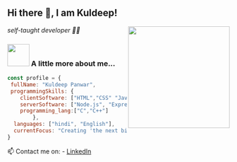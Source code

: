 <!-- ### Hi there 👋 -->

<!--
**Kuldeeppanwar007/Kuldeeppanwar007** is a ✨ _special_ ✨ repository because its `README.md` (this file) appears on your GitHub profile.

Here are some ideas to get you started:

- 🔭 I’m currently working on ...
- 🌱 I’m currently learning ...
- 👯 I’m looking to collaborate on ...
- 🤔 I’m looking for help with ...
- 💬 Ask me about ...
- 📫 How to reach me: ...
- 😄 Pronouns: ...
- ⚡ Fun fact: ...
-->

<h2> Hi there 👋, I am Kuldeep!</h2>
<img align='right' src="https://media.giphy.com/media/HEPwfdu6T6svpPE1eN/giphy.gif" width="230" eight="230">
<p><em> self-taught developer 👨‍💻</em></p>


### <img src="https://media.giphy.com/media/cmCEsJZHYBPels360q/giphy.gif" width="50"> A little more about me...  

```javascript
const profile = {
 fullName: "Kuldeep Panwar",
 programmingSkills: {
    clientSoftware: ["HTML","CSS" "JavaScript", "JSON", "React"],
    serverSoftware: ["Node.js", "Express.js", "MongoDB","MySql","AWS"],
    programming_lang:["C","C++"]
        },
  languages: ["hindi", "English"],
  currentFocus: "Creating 'the next big thing' "
}
```

📫 Contact me on: 
    - [LinkedIn](https://www.linkedin.com/in/kuldeep-panwar-0433a5184/)
